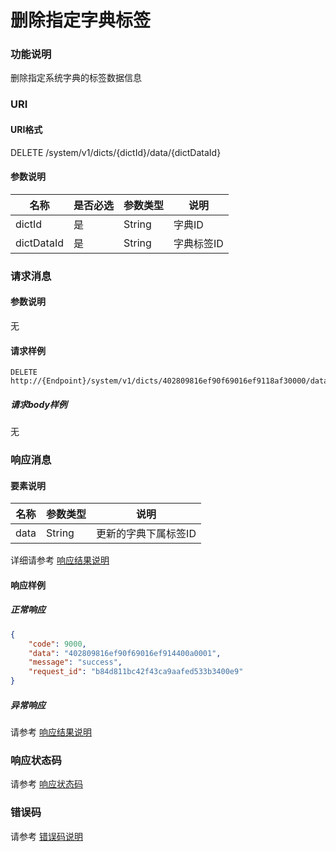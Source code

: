 # 删除指定字典标签

### 功能说明
删除指定系统字典的标签数据信息

### URI
#### URI格式  
DELETE /system/v1/dicts/{dictId}/data/{dictDataId}

#### 参数说明  
| 名称 | 是否必选 | 参数类型 | 说明 |
| --- | --- | --- | --- |
| dictId | 是 | String | 字典ID |
| dictDataId | 是 | String | 字典标签ID |

### 请求消息
#### 参数说明  
无

#### 请求样例  
```
DELETE http://{Endpoint}/system/v1/dicts/402809816ef90f69016ef9118af30000/data/402809816ef90f69016ef914400a0001
```
##### 请求body样例
无

### 响应消息
#### 要素说明
| 名称 | 参数类型 | 说明 |
| --- | --- | --- |
| data | String | 更新的字典下属标签ID |

详细请参考 [响应结果说明](../../../common/response/result.md#要素说明)  

#### 响应样例
##### 正常响应
```json
{
	"code": 9000,
	"data": "402809816ef90f69016ef914400a0001",
	"message": "success",
	"request_id": "b84d811bc42f43ca9aafed533b3400e9"
}
```
##### 异常响应
请参考 [响应结果说明](../../../common/response/result.md#异常响应样例)

### 响应状态码
请参考 [响应状态码](../../../common/response/status.md)

### 错误码
请参考 [错误码说明](../../../common/errorCode/README.md)